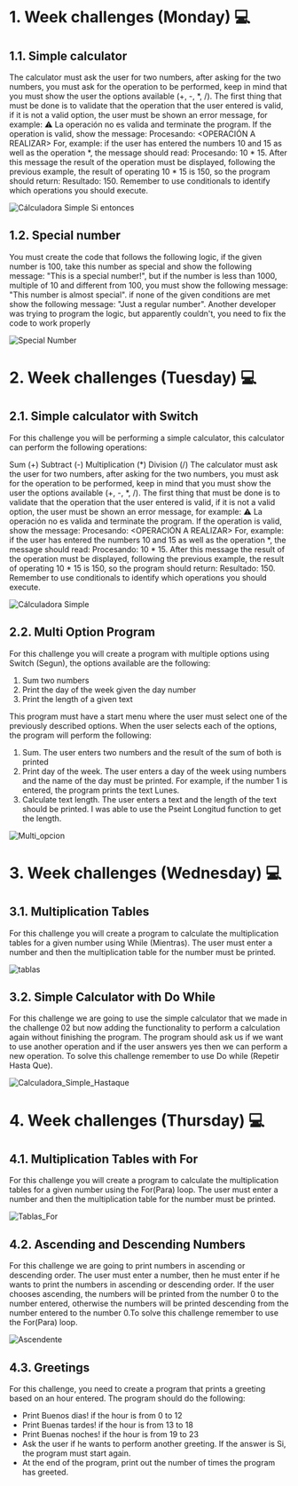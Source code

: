 # 1. Week challenges (Monday) 💻

## 1.1. Simple calculator

The calculator must ask the user for two numbers, after asking for the two numbers, you must ask for the operation to be performed, keep in mind that you must show the user the options available (+, -, *, /). The first thing that must be done is to validate that the operation that the user entered is valid, if it is not a valid option, the user must be shown an error message, for example: ⚠️ La operación no es valida and terminate the program. If the operation is valid, show the message: Procesando: <OPERACIÓN A REALIZAR> For, example: if the user has entered the numbers 10 and 15 as well as the operation *, the message should read: Procesando: 10 * 15. After this message the result of the operation must be displayed, following the previous example, the result of operating 10 * 15 is 150, so the program should return: Resultado: 150. Remember to use conditionals to identify which operations you should execute.

![Cálculadora Simple Si entonces](https://user-images.githubusercontent.com/118086376/236605795-d57e32eb-1000-413e-9846-63aa70356ade.png)

## 1.2. Special number

You must create the code that follows the following logic, if the given number is 100, take this number as special and show the following message: "This is a special number!", but if the number is less than 1000, multiple of 10 and different from 100, you must show the following message: "This number is almost special". if none of the given conditions are met show the following message: "Just a regular number". Another developer was trying to program the logic, but apparently couldn't, you need to fix the code to work properly

![Special Number](https://user-images.githubusercontent.com/118086376/236602975-64dd797b-e1a0-4a18-b9f9-fa41213103fc.png)

# 2. Week challenges (Tuesday) 💻

## 2.1. Simple calculator with Switch

For this challenge you will be performing a simple calculator, this calculator can perform the following operations:

Sum (+)
Subtract (-)
Multiplication (*)
Division (/)
The calculator must ask the user for two numbers, after asking for the two numbers, you must ask for the operation to be performed, keep in mind that you must show the user the options available (+, -, *, /). The first thing that must be done is to validate that the operation that the user entered is valid, if it is not a valid option, the user must be shown an error message, for example: ⚠️ La operación no es valida and terminate the program. If the operation is valid, show the message: Procesando: <OPERACIÓN A REALIZAR> For, example: if the user has entered the numbers 10 and 15 as well as the operation *, the message should read: Procesando: 10 * 15. After this message the result of the operation must be displayed, following the previous example, the result of operating 10 * 15 is 150, so the program should return: Resultado: 150. Remember to use conditionals to identify which operations you should execute.

![Cálculadora Simple](https://user-images.githubusercontent.com/118086376/236600636-989e1fde-fe29-4eab-9efc-0530a5631f24.png)

## 2.2. Multi Option Program

For this challenge you will create a program with multiple options using Switch (Segun), the options available are the following:

  1. Sum two numbers
  2. Print the day of the week given the day number
  3. Print the length of a given text

This program must have a start menu where the user must select one of the previously described options. When the user selects each of the options, the program will perform the following:

  1. Sum. The user enters two numbers and the result of the sum of both is printed
  2. Print day of the week. The user enters a day of the week using numbers and the name of the day must be printed. For example, if the number 1 is entered, the program prints the text Lunes.
  3. Calculate text length. The user enters a text and the length of the text should be printed. I was able to use the Pseint Longitud function to get the length.
  
  ![Multi_opcion](https://user-images.githubusercontent.com/118086376/236650113-484f6626-f537-4b8e-b859-54922ca77cbf.png)

# 3. Week challenges (Wednesday) 💻

## 3.1. Multiplication Tables

For this challenge you will create a program to calculate the multiplication tables for a given number using While (Mientras). The user must enter a number and then the multiplication table for the number must be printed.

![tablas](https://user-images.githubusercontent.com/118086376/236651763-fdbb74ce-3b7e-403b-adf6-e3653e0ab606.png)

## 3.2. Simple Calculator with Do While

For this challenge we are going to use the simple calculator that we made in the challenge 02 but now adding the functionality to perform a calculation again without finishing the program. The program should ask us if we want to use another operation and if the user answers yes then we can perform a new operation. To solve this challenge remember to use Do while (Repetir Hasta Que).

![Calculadora_Simple_Hastaque](https://user-images.githubusercontent.com/118086376/236652364-a6fb0bb1-aa38-4319-aca2-92ea9465dda7.png)

# 4. Week challenges (Thursday) 💻

## 4.1. Multiplication Tables with For

For this challenge you will create a program to calculate the multiplication tables for a given number using the For(Para) loop. The user must enter a number and then the multiplication table for the number must be printed.

![Tablas_For](https://user-images.githubusercontent.com/118086376/236741102-91c3eef7-2262-4c24-9164-4b914f2c0784.png)

## 4.2. Ascending and Descending Numbers

For this challenge we are going to print numbers in ascending or descending order. The user must enter a number, then he must enter if he wants to print the numbers in ascending or descending order. If the user chooses ascending, the numbers will be printed from the number 0 to the number entered, otherwise the numbers will be printed descending from the number entered to the number 0.To solve this challenge remember to use the For(Para) loop.

![Ascendente](https://user-images.githubusercontent.com/118086376/236745367-6c0b70c3-f44c-4b45-a6bb-5534e9e81c12.png)

## 4.3. Greetings

For this challenge, you need to create a program that prints a greeting based on an hour entered. The program should do the following:

  * Print Buenos dias! if the hour is from 0 to 12
  * Print Buenas tardes! if the hour is from 13 to 18
  * Print Buenas noches! if the hour is from 19 to 23
  * Ask the user if he wants to perform another greeting. If the answer is Si, the program must start again.
  * At the end of the program, print out the number of times the program has greeted.
